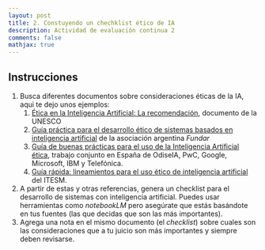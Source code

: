 ```yaml
---
layout: post
title: 2. Constuyendo un chechklist ético de IA
description: Actividad de evaluación continua 2
comments: false
mathjax: true
---
```


## Instrucciones

1. Busca diferentes documentos sobre consideraciones éticas de la IA, aqui te dejo unos ejemplos:
   1. [Ética en la Inteligencia Artificial: La recomendación](https://www.unesco.org/es/artificial-intelligence/recommendation-ethics), documento de la UNESCO
   2. [Guía práctica para el desarrollo ético de sistemas basados en inteligencia artificial](https://fund.ar/publicacion/guia-practica-para-el-desarrollo-etico/) de la asociación argentina *Fundar*
   3. [Guía de buenas prácticas para el uso de la Inteligencia Artificial ética](https://www.pwc.es/es/publicaciones/tecnologia/odiseia-pwc-guia-responsable-ia.html), trabajo conjunto en España de OdiseIA, PwC, Google, Microsoft, IBM y Telefónica.
   4. [Guía rápida: lineamientos para el uso ético de inteligencia artificial](https://tec.mx/sites/default/files/repositorio/integridad-academica/guia-rapida-alumnos-inteligencia-artificial.pdf?srsltid=AfmBOopmclO1FZ6VGwJQBhWA6DISGL1SVnrkBMP2HKdrTCpSmhr4Wsyy) del ITESM.
2. A partir de estas y otras referencias, genera un checklist para el desarrollo de sistemas con inteligencia artificial. Puedes usar herramientas como *notebookLM* pero asegúrate que estás basándote en tus fuentes (las que decidas que son las más importantes).
3. Agrega una nota en el mismo documento (el *checklist*) sobre cuales son las consideraciones que a tu juicio son más importantes y siempre deben revisarse.

